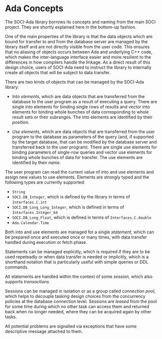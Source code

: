 # Ada Concepts

The SOCI-Ada library borrows its concepts and naming from the main SOCI project. They are shortly explained here in the bottom-up fashion.

One of the main properties of the library is that the data objects which are bound for transfer to and from the database server are managed by the library itself and are not directly visible from the user code. This ensures that no aliasing of objects occurs between Ada and underlying C++ code, which makes the inter-language interface easier and more resilient to the differences in how compilers handle the linkage. As a direct result of this design choice, users of SOCI-Ada need to instruct the library to internally create all objects that will be subject to data transfer.

There are two kinds of objects that can be managed by the SOCI-Ada library:

* *Into elements*, which are data objects that are transferred from the database to the user program as a result of executing a query. There are single into elements for binding single rows of results and vector into elements for binding whole bunches of data corresponding to whole result sets or their subranges. The into elements are identified by their *position*.

* *Use elements*, which are data objects that are transferred from the user program to the database as parameters of the query (and, if supported by the target database, that can be modified by the database server and transferred back to the user program). There are single use elements for binding parameters of single-row queries and vector use elements for binding whole bunches of data for transfer. The use elements are identified by their *name*.

The user program can read the current value of into and use elements and assign new values to use elements. Elements are strongly typed and the following types are currently supported:

* `String`
* `SOCI.DB_Integer`, which is defined by the library in terms of `Interfaces.C.int`
* `SOCI.DB_Long_Long_Integer`, which is defined in terms of `Interfaces.Integer_64`
* `SOCI.DB_Long_Float`, which is defined in terms of `Interfaces.C.double`
* `Ada.Calendar.Time`

Both into and use elements are managed for a single *statement*, which can be prepared once and executed once or many times, with data transfer handled during execution or fetch phase.

Statements can be managed explicitly, which is required if they are to be used repeteadly or when data transfer is needed or implicitly, which is a shorthand notation that is particularly useful with simple queries or DDL commands.

All statements are handled within the context of some *session*, which also supports *transactions*.

Sessions can be managed in isolation or as a group called *connection pool*, which helps to decouple tasking design choices from the concurrency policies at the database connection level. Sessions are *leased* from the pool for some time during which no other task can access them and returned back when no longer needed, where they can be acquired again by other tasks.

All potential problems are signalled via exceptions that have some descriptive message attached to them.